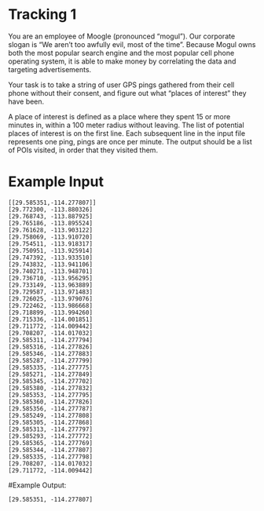 <!-- RATING: Easy -->
<!-- NAME: Tracking 1 -->
<!-- GENERATOR: generate_gps.py -->
# Tracking 1

You are an employee of Moogle (pronounced “mogul”).  Our corporate slogan is “We aren’t too awfully evil, most of the time”.  Because Mogul owns both the most popular search engine and the most popular cell phone operating system, it is able to make money by correlating the data and targeting advertisements.

Your task is to take a string of user GPS pings gathered from their cell phone without their consent, and figure out what “places of interest” they have been.  

A place of interest is defined as a place where they spent 15 or more minutes in, within a 100 meter radius without leaving.  The list of potential places of interest is on the first line.  Each subsequent line in the input file represents one ping, pings are once per minute.  The output should be a list of POIs visited, in order that they visited them.

# Example Input

```
[[29.585351,-114.277807]]
[29.772300, -113.880326]
[29.768743, -113.887925]
[29.765186, -113.895524]
[29.761628, -113.903122]
[29.758069, -113.910720]
[29.754511, -113.918317]
[29.750951, -113.925914]
[29.747392, -113.933510]
[29.743832, -113.941106]
[29.740271, -113.948701]
[29.736710, -113.956295]
[29.733149, -113.963889]
[29.729587, -113.971483]
[29.726025, -113.979076]
[29.722462, -113.986668]
[29.718899, -113.994260]
[29.715336, -114.001851]
[29.711772, -114.009442]
[29.708207, -114.017032]
[29.585311, -114.277794]
[29.585316, -114.277826]
[29.585346, -114.277883]
[29.585287, -114.277799]
[29.585335, -114.277775]
[29.585271, -114.277849]
[29.585345, -114.277702]
[29.585380, -114.277832]
[29.585353, -114.277795]
[29.585360, -114.277826]
[29.585356, -114.277787]
[29.585249, -114.277808]
[29.585305, -114.277868]
[29.585313, -114.277797]
[29.585293, -114.277772]
[29.585365, -114.277769]
[29.585344, -114.277807]
[29.585335, -114.277798]
[29.708207, -114.017032]
[29.711772, -114.009442]
```

#Example Output:
```
[29.585351, -114.277807]
```
